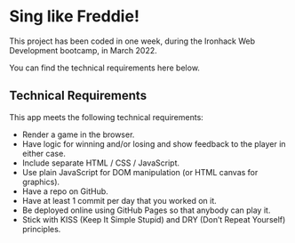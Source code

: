 # Sing like Freddie!

This project has been coded in one week, during the Ironhack Web Development bootcamp, in March 2022.

You can find the technical requirements here below.

## Technical Requirements

This app meets the following technical requirements:

- Render a game in the browser.
- Have logic for winning and/or losing and show feedback to the player in either case.
- Include separate HTML / CSS / JavaScript.
- Use plain JavaScript for DOM manipulation (or HTML canvas for graphics).
- Have a repo on GitHub.
- Have at least 1 commit per day that you worked on it.
- Be deployed online using GitHub Pages so that anybody can play it.
- Stick with KISS (Keep It Simple Stupid) and DRY (Don’t Repeat Yourself) principles.
